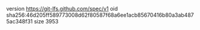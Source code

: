 version https://git-lfs.github.com/spec/v1
oid sha256:46d205ff589773008d62f80587f68a6ee1acb85670416b80a3ab4875ac348f31
size 3953
